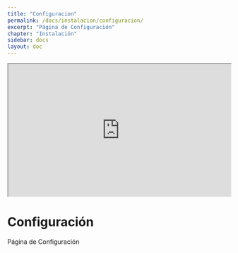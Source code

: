 ```yaml
---
title: "Configuracion"
permalink: /docs/instalacion/configuracion/
excerpt: "Página de Configuración"
chapter: "Instalación" 
sidebar: docs
layout: doc
---
```


<iframe
  src="https://codepen.io/"
  style="width:100%; height:300px;"
></iframe>


# Configuración

Página de Configuración

